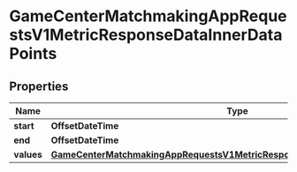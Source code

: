 

# GameCenterMatchmakingAppRequestsV1MetricResponseDataInnerDataPoints


## Properties

| Name | Type | Description | Notes |
|------------ | ------------- | ------------- | -------------|
|**start** | **OffsetDateTime** |  |  [optional] |
|**end** | **OffsetDateTime** |  |  [optional] |
|**values** | [**GameCenterMatchmakingAppRequestsV1MetricResponseDataInnerDataPointsValues**](GameCenterMatchmakingAppRequestsV1MetricResponseDataInnerDataPointsValues.md) |  |  [optional] |



